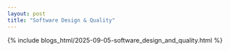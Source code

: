 ```yaml
---
layout: post
title: "Software Design & Quality"
---
```


{% include blogs_html/2025-09-05-software_design_and_quality.html %}